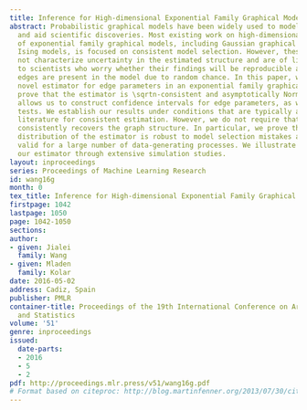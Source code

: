 ```yaml
---
title: Inference for High-dimensional Exponential Family Graphical Models
abstract: Probabilistic graphical models have been widely used to model complex systems
  and aid scientific discoveries. Most existing work on high-dimensional estimation
  of exponential family graphical models, including Gaussian graphical models and
  Ising models, is focused on consistent model selection. However, these results do
  not characterize uncertainty in the estimated structure and are of limited value
  to scientists who worry whether their findings will be reproducible and if the estimated
  edges are present in the model due to random chance. In this paper, we propose a
  novel estimator for edge parameters in an exponential family graphical models. We
  prove that the estimator is \sqrtn-consistent and asymptotically Normal.  This result
  allows us to construct confidence intervals for edge parameters, as well as, hypothesis
  tests. We establish our results under conditions that are typically assumed in the
  literature for consistent estimation. However, we do not require that the estimator
  consistently recovers the graph structure. In particular, we prove that the asymptotic
  distribution of the estimator is robust to model selection mistakes and uniformly
  valid for a large number of data-generating processes. We illustrate validity of
  our estimator through extensive simulation studies.
layout: inproceedings
series: Proceedings of Machine Learning Research
id: wang16g
month: 0
tex_title: Inference for High-dimensional Exponential Family Graphical Models
firstpage: 1042
lastpage: 1050
page: 1042-1050
sections: 
author:
- given: Jialei
  family: Wang
- given: Mladen
  family: Kolar
date: 2016-05-02
address: Cadiz, Spain
publisher: PMLR
container-title: Proceedings of the 19th International Conference on Artificial Intelligence
  and Statistics
volume: '51'
genre: inproceedings
issued:
  date-parts:
  - 2016
  - 5
  - 2
pdf: http://proceedings.mlr.press/v51/wang16g.pdf
# Format based on citeproc: http://blog.martinfenner.org/2013/07/30/citeproc-yaml-for-bibliographies/
---
```

